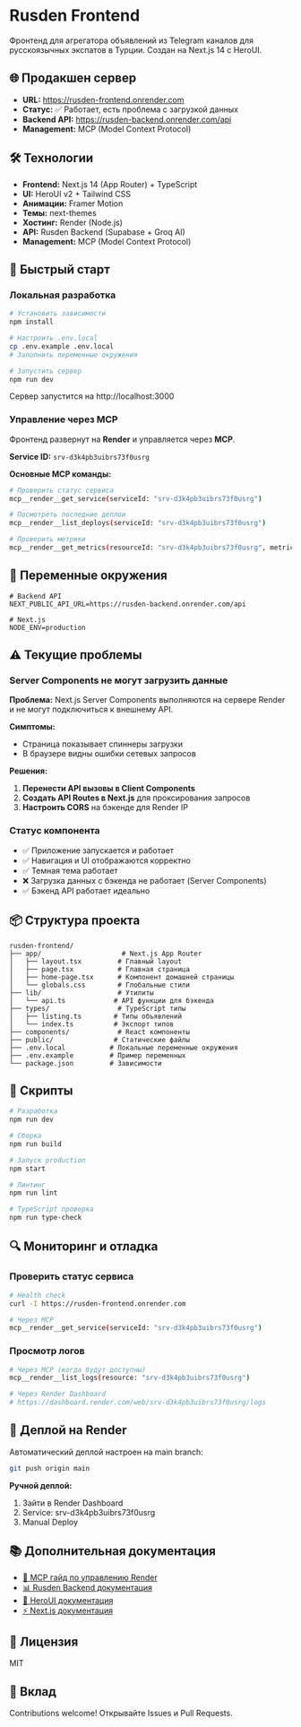 # Rusden Frontend

Фронтенд для агрегатора объявлений из Telegram каналов для русскоязычных экспатов в Турции. Создан на Next.js 14 с HeroUI.

## 🌐 Продакшен сервер

- **URL:** https://rusden-frontend.onrender.com
- **Статус:** ✅ Работает, есть проблема с загрузкой данных
- **Backend API:** https://rusden-backend.onrender.com/api
- **Management:** MCP (Model Context Protocol)

## 🛠️ Технологии

- **Frontend:** Next.js 14 (App Router) + TypeScript
- **UI:** HeroUI v2 + Tailwind CSS
- **Анимации:** Framer Motion
- **Темы:** next-themes
- **Хостинг:** Render (Node.js)
- **API:** Rusden Backend (Supabase + Groq AI)
- **Management:** MCP (Model Context Protocol)

## 🚀 Быстрый старт

### Локальная разработка

```bash
# Установить зависимости
npm install

# Настроить .env.local
cp .env.example .env.local
# Заполнить переменные окружения

# Запустить сервер
npm run dev
```

Сервер запустится на http://localhost:3000

### Управление через MCP

Фронтенд развернут на **Render** и управляется через **MCP**.

**Service ID:** `srv-d3k4pb3uibrs73f0usrg`

**Основные MCP команды:**
```bash
# Проверить статус сервиса
mcp__render__get_service(serviceId: "srv-d3k4pb3uibrs73f0usrg")

# Посмотреть последние деплои
mcp__render__list_deploys(serviceId: "srv-d3k4pb3uibrs73f0usrg")

# Проверить метрики
mcp__render__get_metrics(resourceId: "srv-d3k4pb3uibrs73f0usrg", metricTypes: ["cpu_usage", "memory_usage"])
```

## 🔐 Переменные окружения

```env
# Backend API
NEXT_PUBLIC_API_URL=https://rusden-backend.onrender.com/api

# Next.js
NODE_ENV=production
```

## ⚠️ Текущие проблемы

### Server Components не могут загрузить данные

**Проблема:** Next.js Server Components выполняются на сервере Render и не могут подключиться к внешнему API.

**Симптомы:**
- Страница показывает спиннеры загрузки
- В браузере видны ошибки сетевых запросов

**Решения:**
1. **Перенести API вызовы в Client Components**
2. **Создать API Routes в Next.js** для проксирования запросов
3. **Настроить CORS** на бэкенде для Render IP

### Статус компонента

- ✅ Приложение запускается и работает
- ✅ Навигация и UI отображаются корректно
- ✅ Темная тема работает
- ❌ Загрузка данных с бэкенда не работает (Server Components)
- ✅ Бэкенд API работает идеально

## 📦 Структура проекта

```
rusden-frontend/
├── app/                    # Next.js App Router
│   ├── layout.tsx         # Главный layout
│   ├── page.tsx           # Главная страница
│   ├── home-page.tsx      # Компонент домашней страницы
│   └── globals.css        # Глобальные стили
├── lib/                   # Утилиты
│   └── api.ts            # API функции для бэкенда
├── types/                 # TypeScript типы
│   ├── listing.ts        # Типы объявлений
│   └── index.ts          # Экспорт типов
├── components/            # React компоненты
├── public/               # Статические файлы
├── .env.local           # Локальные переменные окружения
├── .env.example         # Пример переменных
└── package.json         # Зависимости
```

## 📝 Скрипты

```bash
# Разработка
npm run dev

# Сборка
npm run build

# Запуск production
npm start

# Линтинг
npm run lint

# TypeScript проверка
npm run type-check
```

## 🔍 Мониторинг и отладка

### Проверить статус сервиса
```bash
# Health check
curl -I https://rusden-frontend.onrender.com

# Через MCP
mcp__render__get_service(serviceId: "srv-d3k4pb3uibrs73f0usrg")
```

### Просмотр логов
```bash
# Через MCP (когда будут доступны)
mcp__render__list_logs(resource: "srv-d3k4pb3uibrs73f0usrg")

# Через Render Dashboard
# https://dashboard.render.com/web/srv-d3k4pb3uibrs73f0usrg/logs
```

## 🚀 Деплой на Render

Автоматический деплой настроен на main branch:

```bash
git push origin main
```

**Ручной деплой:**
1. Зайти в Render Dashboard
2. Service: srv-d3k4pb3uibrs73f0usrg
3. Manual Deploy

## 📚 Дополнительная документация

- [🔧 MCP гайд по управлению Render](../rusden-backend/docs/RENDER_MCP_GUIDE.md)
- [📊 Rusden Backend документация](../rusden-backend/README.md)
- [🎨 HeroUI документация](https://heroui.com/)
- [⚡ Next.js документация](https://nextjs.org/docs)

## 📝 Лицензия

MIT

## 🤝 Вклад

Contributions welcome! Открывайте Issues и Pull Requests.
